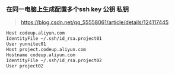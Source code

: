 ### 在同一电脑上生成配置多个ssh key 公钥 私钥

> https://blog.csdn.net/qq_55558061/article/details/124117445 

```bash
Host codeup.aliyun.com
IdentityFile ~/.ssh/id_rsa.project01
User yunnitec01
Host project.codeup.aliyun.com
Hostname codeup.aliyun.com
IdentityFile ~/.ssh/id_rsa.project02
User project02
```